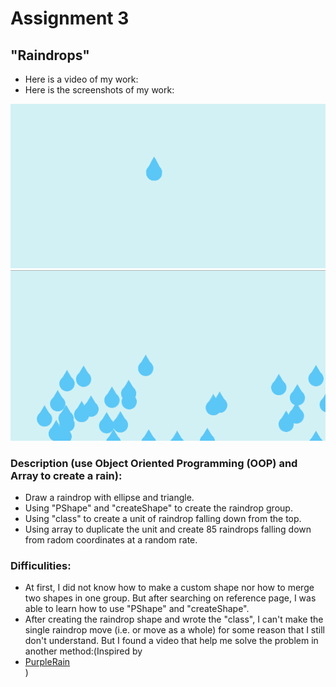 # Assignment 3
## "Raindrops"  
- Here is a video of my work:
- Here is the screenshots of my work:

![](aRaindrop.png)
![](Raindrops.png)
### Description (use Object Oriented Programming (OOP) and Array to create a rain):
- Draw a raindrop with ellipse and triangle. 
- Using "PShape" and "createShape" to create the raindrop group. 
- Using "class" to create a unit of raindrop falling down from the top.
- Using array to duplicate the unit and create 85 raindrops falling down from radom coordinates at a random rate. 
### Difficulities:
- At first, I did not know how to make a custom shape nor how to merge two shapes in one group. 
But after searching on reference page, I was able to learn how to use "PShape" and "createShape".
- After creating the raindrop shape and wrote the "class", 
I can't make the single raindrop move (i.e. or move as a whole) for some reason that I still don't understand. 
But I found a video that help me solve the problem in another method:(Inspired by<li><a href="https://www.youtube.com/watch?v=KkyIDI6rQJI" >PurpleRain</a></li>)

